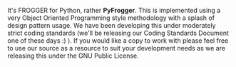 It's FROGGER for Python, rather **PyFrogger**.  This is implemented using a very Object Oriented Programming style methodology with a splash of design pattern usage. We have been developing this under moderately strict coding standards (we'll be releasing our Coding Standards Document one of these days :) ). If you would like a copy to work with please feel free to use our source as a resource to suit your development needs as we are releasing this under the GNU Public License.